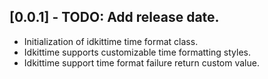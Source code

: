 ## [0.0.1] - TODO: Add release date.

- Initialization of idkittime time format class.
- Idkittime supports customizable time formatting styles.
- Idkittime support time format failure return custom value.
